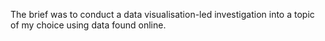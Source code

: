 The brief was to conduct a data visualisation-led investigation into a topic of my choice using data found online.
